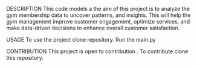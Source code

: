 DESCRIPTION This code models a the aim of this project is to analyze the gym membership data to uncover  patterns, and insights. This will help the gym management improve customer engagement, optimize services,
and make data-driven decisions to enhance overall customer satisfaction.


USAGE To use the project clone repository. Run the main.py

CONTRIBUTION This project is open to contribution . To contribute clone this repository.
